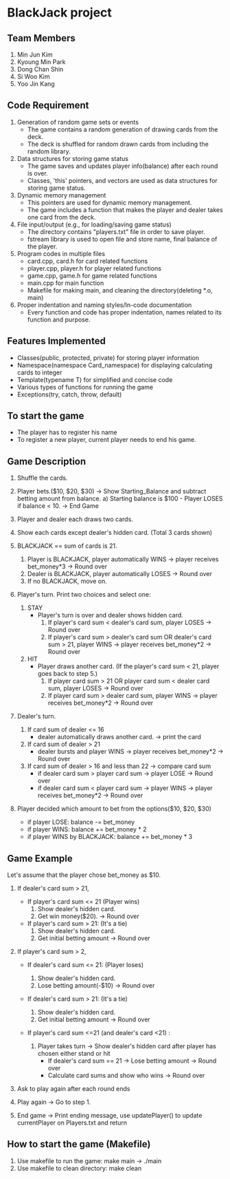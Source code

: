 # BlackJack project

## Team Members
1. Min Jun Kim
2. Kyoung Min Park
3. Dong Chan Shin
4. Si Woo Kim
5. Yoo Jin Kang

## Code Requirement
1. Generation of random game sets or events
    - The game contains a random generation of drawing cards from the deck.
    - The deck is shuffled for random drawn cards from including the random library.
2. Data structures for storing game status
    - The game saves and updates player info(balance) after each round is over.
    - Classes, 'this' pointers, and vectors are used as data structures for storing game status.
3. Dynamic memory management
    - This pointers are used for dynamic memory management.
    - The game includes a function that makes the player and dealer takes one card from the deck.
4. File input/output (e.g., for loading/saving game status)
    - The directory contains "players.txt" file in order to save player.
    - fstream library is used to open file and store name, final balance of the player.
5. Program codes in multiple files
    - card.cpp, card.h for card related functions
    - player.cpp, player.h for player related functions
    - game.cpp, game.h for game related functions
    - main.cpp for main function
    - Makefile for making main, and cleaning the directory(deleting *.o, main)
6. Proper indentation and naming styles/In-code documentation
    - Every function and code has proper indentation, names related to its function and purpose.

## Features Implemented
- Classes(public, protected, private) for storing player information
- Namespace(namespace Card_namespace) for displaying calculating cards to integer
- Template(typename T) for simplified and concise code
- Various types of functions for running the game
- Exceptions(try, catch, throw, default)

## To start the game 
- The player has to register his name 
- To register a new player, current player needs to end his game. 

## Game Description

1. Shuffle the cards.
2. Player bets.($10, $20, $30) -> Show Starting_Balance and subtract betting amount from balance.
      a) Starting balance is $100
         - Player LOSES if balance < 10. -> End Game
3. Player and dealer each draws two cards.
4. Show each cards except dealer's hidden card. (Total 3 cards shown)
5. BLACKJACK == sum of cards is 21.
      1. Player is BLACKJACK, player automatically WINS -> player receives bet_money*3 -> Round over
      2. Dealer is BLACKJACK, player automatically LOSES -> Round over
      3. If no BLACKJACK, move on.
      
6. Player's turn. Print two choices and select one:
      1. STAY
         - Player's turn is over and dealer shows hidden card.
            1. If player's card sum < dealer's card sum, player LOSES -> Round over
            2. If player's card sum > dealer's card sum OR dealer's card sum > 21, player WINS -> player receives
            bet_money*2 -> Round over
      2. HIT
         - Player draws another card. (If the player's card sum < 21, player goes back to step 5.)
            1. If player card sum > 21 OR player card sum < dealer card sum, player LOSES -> Round over
            2. If player card sum > dealer card sum, player WINS -> player receives bet_money*2 -> Round over

7. Dealer's turn.
    1. If card sum of dealer <= 16
        - dealer automatically draws another card. -> print the card
    2. If card sum of dealer > 21
        - dealer bursts and player WINS -> player receives bet_money*2 -> Round over
    3. If card sum of dealer > 16 and less than 22 -> compare card sum
        - if dealer card sum > player card sum -> player LOSE -> Round over
        - if dealer card sum < player card sum -> player WINS -> player receives bet_money*2 -> Round over

      
8. Player decided which amount to bet from the options($10, $20, $30)
   - if player LOSE: balance -= bet_money
   - if player WINS: balance += bet_money * 2
   - if player WINS by BLACKJACK: balance += bet_money * 3


## Game Example

Let's assume that the player chose bet_money as $10. 

1. If dealer's card sum > 21,
    - If player's card sum <= 21 (Player wins)
        1. Show dealer's hidden card.
        2. Get win money($20). -> Round over
    - If player's card sum > 21: (It's a tie)
        1. Show dealer's hidden card.
        2. Get initial betting amount -> Round over

2. If player's card sum > 2,
    - If dealer's card sum <= 21: (Player loses)
        1. Show dealer's hidden card.
        2. Lose betting amount(-$10) -> Round over
    - If dealer's card sum > 21:  (It's a tie)
        1. Show dealer's hidden card.
        2. Get initial betting amount -> Round over

    - If player's card sum <=21 (and dealer's card <21)  :
        1. Player takes turn
            -> Show dealer's hidden card after player has chosen either stand or hit
            - If dealer's card sum == 21 -> Lose betting amount -> Round over
            - Calculate card sums and show who wins -> Round over

7. Ask to play again after each round ends
8. Play again -> Go to step 1.
9. End game -> Print ending message, use updatePlayer() to update currentPlayer on Players.txt and return

## How to start the game (Makefile)
1. Use makefile to run the game: make main -> ./main
2. Use makefile to clean directory: make clean
